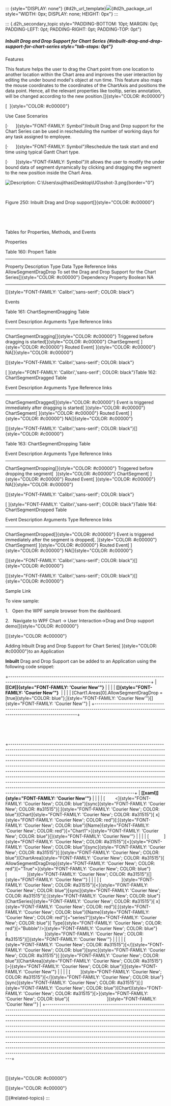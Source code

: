 ::: {style="DISPLAY: none"}
[](ms-xhelp:///?Id=d2h_url_template){#d2h_url_template}![](!package_url!){#d2h_package_url style="WIDTH: 0px; DISPLAY: none; HEIGHT: 0px"}
:::

::: {.d2h_secondary_topic style="PADDING-BOTTOM: 10pt; MARGIN: 0pt; PADDING-LEFT: 0pt; PADDING-RIGHT: 0pt; PADDING-TOP: 0pt"}
##### Inbuilt Drag and Drop Support for Chart Series {#inbuilt-drag-and-drop-support-for-chart-series style="tab-stops: 0pt"}

Features

This feature helps the user to drag the Chart point from one location to another location within the Chart area and improves the user interaction by editing the under bound model's object at run time. This feature also maps the mouse coordinates to the coordinates of the ChartAxis and positions the data point. Hence, all the relevant properties like tooltip, series annotation, will be changed according to the new position.[]{style="COLOR: #c00000"}

[  ]{style="COLOR: #c00000"}

Use Case Scenarios

[·      ]{style="FONT-FAMILY: Symbol"}Inbuilt Drag and Drop support for the Chart Series can be used in rescheduling the number of working days for any task assigned to employee.

[·      ]{style="FONT-FAMILY: Symbol"}Reschedule the task start and end time using typical Gantt Chart type.

[·      ]{style="FONT-FAMILY: Symbol"}It allows the user to modify the under bound data of segment dynamically by clicking and dragging the segment to the new position inside the Chart Area.

![Description: C:\\Users\\sujithas\\Desktop\\UG\\sshot-3.png](ImagesExt/image81_261.jpg){border="0"}

 

Figure 250: Inbuilt Drag and Drop support[]{style="COLOR: #c00000"}

 

 

Tables for Properties, Methods, and Events

Properties

Table 160: Propert Table

  ---------------------- --------------------------------------------------------------------------------- --------------------- ----------- -----------------
  Property               Description                                                                       Type                  Data Type   Reference links
  AllowSegmentDragDrop   To set the Drag and Drop Support for the Chart Series[]{style="COLOR: #c00000"}   Dependency Property   Boolean     NA
  ---------------------- --------------------------------------------------------------------------------- --------------------- ----------- -----------------

[]{style="FONT-FAMILY: 'Calibri','sans-serif'; COLOR: black"} 

Events

Table 161: ChartSegmentDragging Table

  Event                                            Description                                                      Arguments                                 Type                                      Reference links
  ------------------------------------------------ ---------------------------------------------------------------- ----------------------------------------- ----------------------------------------- ------------------------------
  ChartSegmentDragging[]{style="COLOR: #c00000"}   Triggered before dragging is started[]{style="COLOR: #c00000"}   ChartSegment[ ]{style="COLOR: #c00000"}   Routed Event[ ]{style="COLOR: #c00000"}   NA[]{style="COLOR: #c00000"}

[]{style="FONT-FAMILY: 'Calibri','sans-serif'; COLOR: black"} 

[ ]{style="FONT-FAMILY: 'Calibri','sans-serif'; COLOR: black"}Table 162: ChartSegmentDragged Table

  Event                                           Description                                                                           Arguments                                 Type                                      Reference links
  ----------------------------------------------- ------------------------------------------------------------------------------------- ----------------------------------------- ----------------------------------------- ------------------------------
  ChartSegmentDragged[]{style="COLOR: #c00000"}   Event is triggered immediately after dragging is started[ ]{style="COLOR: #c00000"}   ChartSegment[ ]{style="COLOR: #c00000"}   Routed Event[ ]{style="COLOR: #c00000"}   NA[]{style="COLOR: #c00000"}

[]{style="FONT-FAMILY: 'Calibri','sans-serif'; COLOR: black"}[]{style="COLOR: #c00000"} 

Table 163: ChartSegmentDropping Table

  Event                                            Description                                                         Arguments                                 Type                                      Reference links
  ------------------------------------------------ ------------------------------------------------------------------- ----------------------------------------- ----------------------------------------- ------------------------------
  ChartSegmentDropping[]{style="COLOR: #c00000"}   Triggered before dropping the segment[  ]{style="COLOR: #c00000"}   ChartSegment[ ]{style="COLOR: #c00000"}   Routed Event[ ]{style="COLOR: #c00000"}   NA[]{style="COLOR: #c00000"}

[]{style="FONT-FAMILY: 'Calibri','sans-serif'; COLOR: black"} 

[ ]{style="FONT-FAMILY: 'Calibri','sans-serif'; COLOR: black"}Table 164: ChartSegmentDropped Table

  Event                                           Description                                                                               Arguments                                 Type                                      Reference links
  ----------------------------------------------- ----------------------------------------------------------------------------------------- ----------------------------------------- ----------------------------------------- ------------------------------
  ChartSegmentDropped[]{style="COLOR: #c00000"}   Event is triggered immediately after the segment is dropped[. ]{style="COLOR: #c00000"}   ChartSegment[ ]{style="COLOR: #c00000"}   Routed Event[ ]{style="COLOR: #c00000"}   NA[]{style="COLOR: #c00000"}

[]{style="FONT-FAMILY: 'Calibri','sans-serif'; COLOR: black"}[]{style="COLOR: #c00000"} 

[]{style="FONT-FAMILY: 'Calibri','sans-serif'; COLOR: black"}[]{style="COLOR: #c00000"} 

Sample Link

To view sample:

1.   Open the WPF sample browser from the dashboard.

2.   Navigate to WPF Chart -\> User Interaction-\>Drag and Drop support demo[]{style="COLOR: #c00000"}

[]{style="COLOR: #c00000"} 

Adding Inbuilt Drag and Drop Support for Chart Series[ ]{style="COLOR: #c00000"}to an Application

**Inbuilt** Drag and Drop Support can be added to an Application using the following code snippet:

+---------------------------------------------------------------------------------------------------------------------------------------------------+
| **[\[C#\]]{style="FONT-FAMILY: 'Courier New'"}**                                                                                                  |
|                                                                                                                                                   |
| **[]{style="FONT-FAMILY: 'Courier New'"}**                                                                                                        |
|                                                                                                                                                   |
| [Chart1.Areas\[0\].AllowSegmentDragDrop = [true]{style="COLOR: blue"};]{style="FONT-FAMILY: 'Courier New'"}[]{style="FONT-FAMILY: 'Courier New'"} |
+---------------------------------------------------------------------------------------------------------------------------------------------------+

 

 

+-------------------------------------------------------------------------------------------------------------------------------------------------------------------------------------------------------------------------------------------------------------------------------------------------------------------------------------------------------------------------------------------------------------------------------------------------------------------------------------------------------------------------------------------------------------------------------------------------------------------------------------------------------------------------------------------------------------------------------------------------------------------------------------------+
| **[\[xaml\]]{style="FONT-FAMILY: 'Courier New'"}**                                                                                                                                                                                                                                                                                                                                                                                                                                                                                                                                                                                                                                                                                                                                        |
|                                                                                                                                                                                                                                                                                                                                                                                                                                                                                                                                                                                                                                                                                                                                                                                           |
| [        \<]{style="FONT-FAMILY: 'Courier New'; COLOR: blue"}[sync]{style="FONT-FAMILY: 'Courier New'; COLOR: #a31515"}[:]{style="FONT-FAMILY: 'Courier New'; COLOR: blue"}[Chart]{style="FONT-FAMILY: 'Courier New'; COLOR: #a31515"}[ x]{style="FONT-FAMILY: 'Courier New'; COLOR: red"}[:]{style="FONT-FAMILY: 'Courier New'; COLOR: blue"}[Name]{style="FONT-FAMILY: 'Courier New'; COLOR: red"}[=\"Chart1\"\>]{style="FONT-FAMILY: 'Courier New'; COLOR: blue"}[]{style="FONT-FAMILY: 'Courier New'"}                                                                                                                                                                                                                                                                                |
|                                                                                                                                                                                                                                                                                                                                                                                                                                                                                                                                                                                                                                                                                                                                                                                           |
| [            ]{style="FONT-FAMILY: 'Courier New'; COLOR: #a31515"}[\<]{style="FONT-FAMILY: 'Courier New'; COLOR: blue"}[sync]{style="FONT-FAMILY: 'Courier New'; COLOR: #a31515"}[:]{style="FONT-FAMILY: 'Courier New'; COLOR: blue"}[ChartArea]{style="FONT-FAMILY: 'Courier New'; COLOR: #a31515"}[ AllowSegmentDragDrop]{style="FONT-FAMILY: 'Courier New'; COLOR: red"}[=\"True\"\>]{style="FONT-FAMILY: 'Courier New'; COLOR: blue"}[                ]{style="FONT-FAMILY: 'Courier New'; COLOR: #a31515"}[]{style="FONT-FAMILY: 'Courier New'"}                                                                                                                                                                                                                                     |
|                                                                                                                                                                                                                                                                                                                                                                                                                                                                                                                                                                                                                                                                                                                                                                                           |
| [                ]{style="FONT-FAMILY: 'Courier New'; COLOR: #a31515"}[\<]{style="FONT-FAMILY: 'Courier New'; COLOR: blue"}[sync]{style="FONT-FAMILY: 'Courier New'; COLOR: #a31515"}[:]{style="FONT-FAMILY: 'Courier New'; COLOR: blue"}[ChartSeries]{style="FONT-FAMILY: 'Courier New'; COLOR: #a31515"}[ x]{style="FONT-FAMILY: 'Courier New'; COLOR: red"}[:]{style="FONT-FAMILY: 'Courier New'; COLOR: blue"}[Name]{style="FONT-FAMILY: 'Courier New'; COLOR: red"}[=\"series1\"]{style="FONT-FAMILY: 'Courier New'; COLOR: blue"}[ Type]{style="FONT-FAMILY: 'Courier New'; COLOR: red"}[=\"Bubble\"/\>]{style="FONT-FAMILY: 'Courier New'; COLOR: blue"}[                              ]{style="FONT-FAMILY: 'Courier New'; COLOR: #a31515"}[]{style="FONT-FAMILY: 'Courier New'"} |
|                                                                                                                                                                                                                                                                                                                                                                                                                                                                                                                                                                                                                                                                                                                                                                                           |
| [            ]{style="FONT-FAMILY: 'Courier New'; COLOR: #a31515"}[\</]{style="FONT-FAMILY: 'Courier New'; COLOR: blue"}[sync]{style="FONT-FAMILY: 'Courier New'; COLOR: #a31515"}[:]{style="FONT-FAMILY: 'Courier New'; COLOR: blue"}[ChartArea]{style="FONT-FAMILY: 'Courier New'; COLOR: #a31515"}[\>]{style="FONT-FAMILY: 'Courier New'; COLOR: blue"}[]{style="FONT-FAMILY: 'Courier New'"}                                                                                                                                                                                                                                                                                                                                                                                          |
|                                                                                                                                                                                                                                                                                                                                                                                                                                                                                                                                                                                                                                                                                                                                                                                           |
| [        ]{style="FONT-FAMILY: 'Courier New'; COLOR: #a31515"}[\</]{style="FONT-FAMILY: 'Courier New'; COLOR: blue"}[sync]{style="FONT-FAMILY: 'Courier New'; COLOR: #a31515"}[:]{style="FONT-FAMILY: 'Courier New'; COLOR: blue"}[Chart]{style="FONT-FAMILY: 'Courier New'; COLOR: #a31515"}[\>]{style="FONT-FAMILY: 'Courier New'; COLOR: blue"}[                              ]{style="FONT-FAMILY: 'Courier New'"}                                                                                                                                                                                                                                                                                                                                                                    |
+-------------------------------------------------------------------------------------------------------------------------------------------------------------------------------------------------------------------------------------------------------------------------------------------------------------------------------------------------------------------------------------------------------------------------------------------------------------------------------------------------------------------------------------------------------------------------------------------------------------------------------------------------------------------------------------------------------------------------------------------------------------------------------------------+

 

[]{style="COLOR: #c00000"} 

[]{style="COLOR: #c00000"} 

[]{#related-topics}
:::
